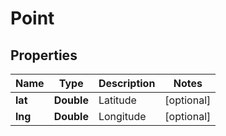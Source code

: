 
# Point

## Properties
Name | Type | Description | Notes
------------ | ------------- | ------------- | -------------
**lat** | **Double** | Latitude |  [optional]
**lng** | **Double** | Longitude |  [optional]



